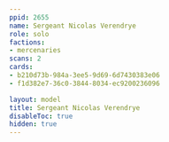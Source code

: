 ```yaml
---
ppid: 2655
name: Sergeant Nicolas Verendrye
role: solo
factions:
- mercenaries
scans: 2
cards:
- b210d73b-984a-3ee5-9d69-6d7430383e06
- f1d382e7-36c0-3844-8034-ec9200236096

layout: model
title: Sergeant Nicolas Verendrye
disableToc: true
hidden: true
---
```

